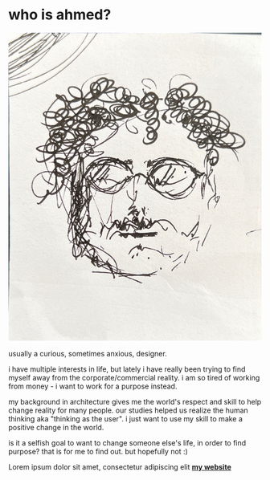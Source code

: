 # who is ahmed?

![](../images/profilepic.jpg)

usually a curious, sometimes anxious, designer.

i have multiple interests in life, but lately i have really been trying to find myself away from the corporate/commercial reality. i am so tired of working from money - i want to work for a purpose instead.

 my background in architecture gives me the world's respect and skill to help change reality for many people. our studies helped us realize the human thinking aka "thinking as the user". i just want to use my skill to make a positive change in the world.

 is it a selfish goal to want to change someone else's life, in order to find purpose? that is for me to find out. but hopefully not :)

Lorem ipsum dolor sit amet, consectetur adipiscing elit **[my website](https://community.emergentfutures.io/courses/5566525/content)**
